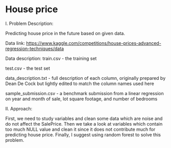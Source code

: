 # House price

I. Problem Description:

  Predicting house price in the future based on given data.
  
  Data link: https://www.kaggle.com/competitions/house-prices-advanced-regression-techniques/data
  
  Data description: 
  train.csv - the training set 
  
  test.csv - the test set
  
  data_description.txt - full description of each column, originally prepared by Dean De Cock but lightly edited to match the column names used here
  
  sample_submission.csv - a benchmark submission from a linear regression on year and month of sale, lot square footage, and number of bedrooms
  
II. Approach:

  First, we need to study variables and clean some data which are noise and do not affect the SalePrice. Then we take a look at variables which contain too much NULL value and clean it since it does not contribute much for predicting house price. Finally, I suggest using random forest to solve this problem.
 
